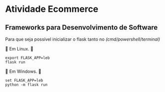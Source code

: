 # Atividade Ecommerce
## Frameworks para Desenvolvimento de Software


Para que seja possível inicializar o flask tanto no *(cmd/powershell/terminal)* 

:rocket: Em Linux. :rocket:

```
export FLASK_APP=leb
flask run
```
:rocket: Em Windows. :rocket:

```
set FLASK_APP=leb
python -m flask run
```
